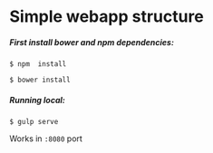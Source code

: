 # Simple webapp structure

##### First install bower and npm dependencies:

```
$ npm  install
```

```
$ bower install
```

##### Running local:

```
$ gulp serve
```

Works in ```:8080``` port

